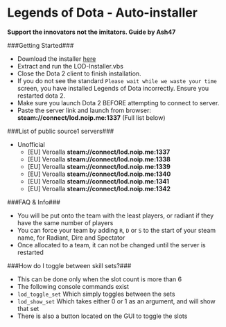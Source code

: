 Legends of Dota - Auto-installer
=====

**Support the innovators not the imitators. Guide by Ash47**

###Getting Started###
 - Download the installer [here](https://github.com/Veroalla/LOD-Auto-Installer/blob/master/LOD%20Auto.zip?raw=true)
 - Extract and run the LOD-Installer.vbs
 - Close the Dota 2 client to finish installation.
 - If you do not see the standard `Please wait while we waste your time` screen, you have installed Legends of Dota incorrectly. Ensure you restarted dota 2.
 - Make sure you launch Dota 2 BEFORE attempting to connect to server.
 - Paste the server link and launch from browser: **steam://connect/lod.noip.me:1337** (Full list below)

###List of public source1 servers###
- Unofficial
  - [EU] Veroalla **steam://connect/lod.noip.me:1337**
  - [EU] Veroalla **steam://connect/lod.noip.me:1338**
  - [EU] Veroalla **steam://connect/lod.noip.me:1339**
  - [EU] Veroalla **steam://connect/lod.noip.me:1340**
  - [EU] Veroalla **steam://connect/lod.noip.me:1341**
  - [EU] Veroalla **steam://connect/lod.noip.me:1342**

###FAQ & Info###
 - You will be put onto the team with the least players, or radiant if they have the same number of players
 - You can force your team by adding `R`, `D` or `S` to the start of your steam name, for Radiant, Dire and Spectator
 - Once allocated to a team, it can not be changed until the server is restarted

###How do I toggle between skill sets?###
 - This can be done only when the slot count is more than 6
 - The following console commands exist
  - `lod_toggle_set` Which simply toggles between the sets
  - `lod_show_set` Which takes either 0 or 1 as an argument, and will show that set
 - There is also a button located on the GUI to toggle the slots
